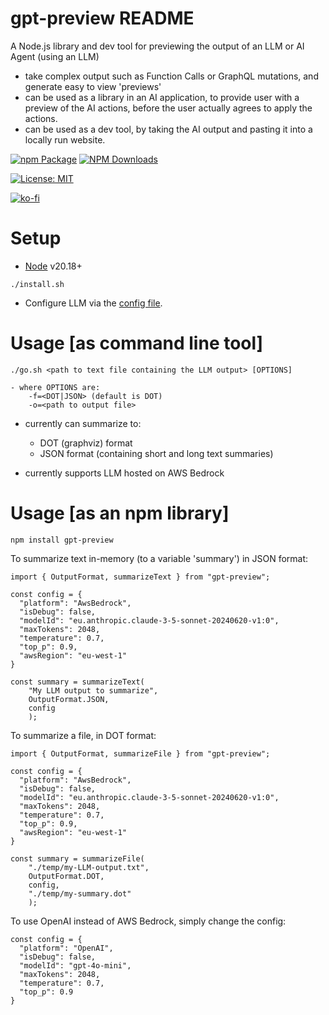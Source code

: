 # gpt-preview README

A Node.js library and dev tool for previewing the output of an LLM or AI Agent (using an LLM)

- take complex output such as Function Calls or GraphQL mutations, and generate easy to view 'previews'
- can be used as a library in an AI application, to provide user with a preview of the AI actions, before the user actually agrees to apply the actions.
- can be used as a dev tool, by taking the AI output and pasting it into a locally run website.

[![npm Package](https://img.shields.io/npm/v/gpt-preview.svg?style=flat-square)](https://www.npmjs.org/package/gpt-preview)
[![NPM Downloads](https://img.shields.io/npm/dm/gpt-preview.svg)](https://npmjs.org/package/gpt-preview)

[![License: MIT](https://img.shields.io/badge/License-MIT-yellow.svg)](https://opensource.org/licenses/MIT)

[![ko-fi](https://ko-fi.com/img/githubbutton_sm.svg)](https://ko-fi.com/K3K73ALBJ)

# Setup

- [Node](https://nodejs.org/en/download/package-manager) v20.18+

```
./install.sh
```

- Configure LLM via the [config file](./config.gpt-preview.json).

# Usage [as command line tool]

```
./go.sh <path to text file containing the LLM output> [OPTIONS]
```

```
- where OPTIONS are:
    -f=<DOT|JSON> (default is DOT)
    -o=<path to output file>
```

- currently can summarize to:

  - DOT (graphviz) format
  - JSON format (containing short and long text summaries)

- currently supports LLM hosted on AWS Bedrock

# Usage [as an npm library]

```
npm install gpt-preview
```

To summarize text in-memory (to a variable 'summary') in JSON format:

```TS
import { OutputFormat, summarizeText } from "gpt-preview";

const config = {
  "platform": "AwsBedrock",
  "isDebug": false,
  "modelId": "eu.anthropic.claude-3-5-sonnet-20240620-v1:0",
  "maxTokens": 2048,
  "temperature": 0.7,
  "top_p": 0.9,
  "awsRegion": "eu-west-1"
}

const summary = summarizeText(
    "My LLM output to summarize",
    OutputFormat.JSON,
    config
    );
```

To summarize a file, in DOT format:

```TS
import { OutputFormat, summarizeFile } from "gpt-preview";

const config = {
  "platform": "AwsBedrock",
  "isDebug": false,
  "modelId": "eu.anthropic.claude-3-5-sonnet-20240620-v1:0",
  "maxTokens": 2048,
  "temperature": 0.7,
  "top_p": 0.9,
  "awsRegion": "eu-west-1"
}

const summary = summarizeFile(
    "./temp/my-LLM-output.txt",
    OutputFormat.DOT,
    config,
    "./temp/my-summary.dot"
    );
```

To use OpenAI instead of AWS Bedrock, simply change the config:

```TS
const config = {
  "platform": "OpenAI",
  "isDebug": false,
  "modelId": "gpt-4o-mini",
  "maxTokens": 2048,
  "temperature": 0.7,
  "top_p": 0.9
}
```

